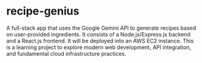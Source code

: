 # recipe-genius
A full-stack app that uses the Google Gemini API to generate recipes based on user-provided ingredients. It consists of a Node.js/Express.js backend and a React.js frontend. It will be deployed into an AWS EC2 instance. This is a learning project to explore modern web development, API integration, and fundamental cloud infrastructure practices.
